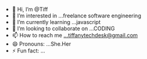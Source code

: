 - 👋 Hi, I’m @Tiff
- 👀 I’m interested in ...freelance software engineering
- 🌱 I’m currently learning ...javascript
- 💞️ I’m looking to collaborate on ...CODING
- 📫 How to reach me ...tiffanytechdesk@gmail.com
- 😄 Pronouns: ...She.Her
- ⚡ Fun fact: ...

<!---
Tisaac1/Tisaac1 is a ✨ special ✨ repository because its `README.md` (this file) appears on your GitHub profile.
You can click the Preview link to take a look at your changes.
--->
